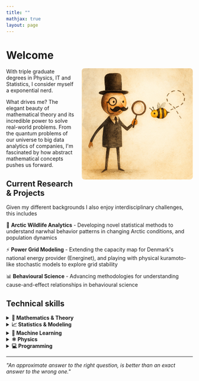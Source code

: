 ```yaml
---
title: ""
mathjax: true
layout: page
---
```


# Welcome

<img align="right" src="/assets/expl2.png" width="300" style="margin-left: 20px; border-radius: 8px;">

With triple graduate degrees in Physics, IT and Statistics, I consider myself a exponential nerd.

What drives me? The elegant beauty of mathematical theory and its incredible power to solve real-world problems. From the quantum problems of our universe to big data analytics of companies, I'm fascinated by how abstract mathematical concepts pushes us forward.

## Current Research & Projects

Given my different backgrounds I also enjoy interdisciplinary challenges, this includes

🔬 **Arctic Wildlife Analytics** - Developing novel statistical methods to understand narwhal behavior patterns in changing Arctic conditions, and population dynamics

⚡ **Power Grid Modeling** - Extending the capacity map for Denmark's national energy provider (Energinet), and playing with physical kuramoto-like stochastic models to explore grid stability

📊 **Behavioural Science** - Advancing methodologies for understanding cause-and-effect relationships in behavioural science

## Technical skills

<details>
<summary><strong>🧮 Mathematics & Theory</strong></summary>
Advanced Linear Algebra • Multivariate Analysis • Measure Theory • General Topology • Differential Geometry
</details>

<details>
<summary><strong>📈 Statistics & Modeling</strong></summary>
Bayesian Statistics • Generalized Linear Models • Mixed Effects Models • Experimental Design • Causal Inference
</details>

<details>
<summary><strong>🤖 Machine Learning</strong></summary>
<br>
Classification & Regression Algorithms • Statistical Learning Theory • Generalization Bounds • Feature Engineering
</details>

<details>
<summary><strong>⚛️ Physics</strong></summary>
<br>
Quantum Mechanics • General Relativity • Electrodynamics • Complex Systems • Network Theory
</details>

<details>
<summary><strong>💻 Programming</strong></summary>
<br>
Python • R • SQL • MATLAB • Stan (Bayesian modeling) • C# • VBA
</details>

---

*"An approximate answer to the right question, is better than an exact answer to the wrong one."*
